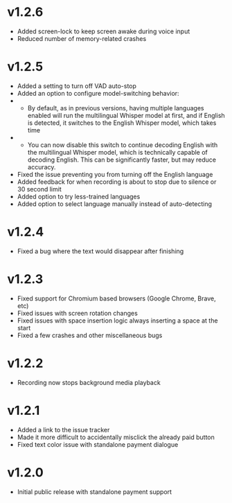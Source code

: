# v1.2.6
* Added screen-lock to keep screen awake during voice input
* Reduced number of memory-related crashes

# v1.2.5
* Added a setting to turn off VAD auto-stop 
* Added an option to configure model-switching behavior:
* * By default, as in previous versions, having multiple languages enabled will run the multilingual Whisper model at first, and if English is detected, it switches to the English Whisper model, which takes time
* * You can now disable this switch to continue decoding English with the multilingual Whisper model, which is technically capable of decoding English. This can be significantly faster, but may reduce accuracy.
* Fixed the issue preventing you from turning off the English language
* Added feedback for when recording is about to stop due to silence or 30 second limit
* Added option to try less-trained languages
* Added option to select language manually instead of auto-detecting

# v1.2.4
* Fixed a bug where the text would disappear after finishing

# v1.2.3
* Fixed support for Chromium based browsers (Google Chrome, Brave, etc)
* Fixed issues with screen rotation changes
* Fixed issues with space insertion logic always inserting a space at the start
* Fixed a few crashes and other miscellaneous bugs

# v1.2.2
* Recording now stops background media playback

# v1.2.1
* Added a link to the issue tracker
* Made it more difficult to accidentally misclick the already paid button
* Fixed text color issue with standalone payment dialogue

# v1.2.0
* Initial public release with standalone payment support